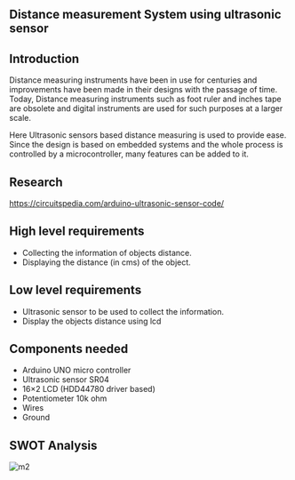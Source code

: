 ## Distance measurement System using ultrasonic sensor

## Introduction
Distance measuring instruments have been in use for centuries and improvements have been made in their designs with the passage of time. Today, Distance measuring instruments such as foot ruler and inches tape are obsolete and digital instruments are used for such purposes at a larger scale.

Here Ultrasonic sensors based distance measuring is used to provide ease. Since the design is based on embedded systems and the whole process is controlled by a microcontroller, many features can be added to it. 

## Research
https://circuitspedia.com/arduino-ultrasonic-sensor-code/

## High level requirements
- Collecting the information of objects distance.
- Displaying the distance (in cms) of the object.

## Low level requirements
- Ultrasonic sensor to be used to collect the information.
- Display the objects distance using lcd 

## Components needed
- Arduino UNO micro controller
- Ultrasonic sensor SR04
- 16×2 LCD (HDD44780 driver based)
- Potentiometer 10k ohm
- Wires
- Ground

## SWOT Analysis
![m2](https://user-images.githubusercontent.com/46985114/156924480-75c9e167-52b9-42f5-af3c-6abc62ee4fa7.PNG)